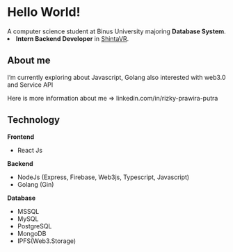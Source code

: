 <h1>Hello World!</h1>
A computer science student at Binus University majoring <b>Database System</b>.

<li><b>Intern Backend Developer</b> in <a href="https://shintavr.com/">ShintaVR</a>.</li>
<h2>About me</h2>


I’m currently exploring about Javascript, Golang also interested with web3.0 and Service API

<p>Here is more information about me => linkedin.com/in/rizky-prawira-putra</p>

<h2>Technology</h2>
<b>Frontend</b>
<ul>
  <li>React Js</li>
</ul>
<b>Backend</b>
<ul>
  <li>NodeJs (Express, Firebase, Web3js, Typescript, Javascript)</li>
  <li>Golang (Gin)</li>
</ul>
<b>Database</b>
<ul>
  <li>MSSQL</li>
  <li>MySQL</li>
  <li>PostgreSQL</li>
  <li>MongoDB</li>
  <li>IPFS(Web3.Storage)</li>
</ul>
